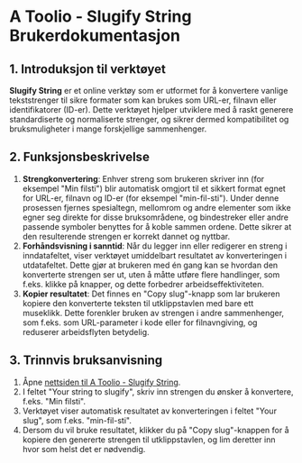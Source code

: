# A Toolio - Slugify String Brukerdokumentasjon

## 1. Introduksjon til verktøyet

**Slugify String** er et online verktøy som er utformet for å konvertere vanlige tekststrenger til sikre formater som kan brukes som URL-er, filnavn eller identifikatorer (ID-er). Dette verktøyet hjelper utviklere med å raskt generere standardiserte og normaliserte strenger, og sikrer dermed kompatibilitet og bruksmuligheter i mange forskjellige sammenhenger.

## 2. Funksjonsbeskrivelse

1. **Strengkonvertering**: Enhver streng som brukeren skriver inn (for eksempel "Min filsti") blir automatisk omgjort til et sikkert format egnet for URL-er, filnavn og ID-er (for eksempel "min-fil-sti"). Under denne prosessen fjernes spesialtegn, mellomrom og andre elementer som ikke egner seg direkte for disse bruksområdene, og bindestreker eller andre passende symboler benyttes for å koble sammen ordene. Dette sikrer at den resulterende strengen er korrekt dannet og nyttbar.
2. **Forhåndsvisning i sanntid**: Når du legger inn eller redigerer en streng i inndatafeltet, viser verktøyet umiddelbart resultatet av konverteringen i utdatafeltet. Dette gjør at brukeren med én gang kan se hvordan den konverterte strengen ser ut, uten å måtte utføre flere handlinger, som f.eks. klikke på knapper, og dette forbedrer arbeidseffektiviteten.
3. **Kopier resultatet**: Det finnes en "Copy slug"-knapp som lar brukeren kopiere den konverterte teksten til utklippstavlen med bare ett museklikk. Dette forenkler bruken av strengen i andre sammenhenger, som f.eks. som URL-parameter i kode eller for filnavngiving, og reduserer arbeidsflyten betydelig.

## 3. Trinnvis bruksanvisning

1. Åpne [nettsiden til A Toolio - Slugify String](https://atoolio.com/slugify-string).
2. I feltet "Your string to slugify", skriv inn strengen du ønsker å konvertere, f.eks. "Min filsti".
3. Verktøyet viser automatisk resultatet av konverteringen i feltet "Your slug", som f.eks. "min-fil-sti".
4. Dersom du vil bruke resultatet, klikker du på "Copy slug"-knappen for å kopiere den genererte strengen til utklippstavlen, og lim deretter inn hvor som helst det er nødvendig.